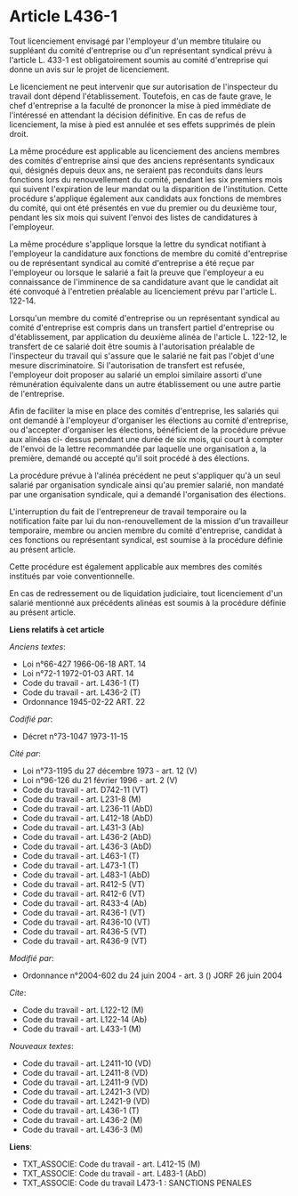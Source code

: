 # Article L436-1

Tout licenciement envisagé par l'employeur d'un membre titulaire ou suppléant du comité d'entreprise ou d'un représentant
syndical prévu à l'article L. 433-1 est obligatoirement soumis au comité d'entreprise qui donne un avis sur le projet de
licenciement.

Le licenciement ne peut intervenir que sur autorisation de l'inspecteur du travail dont dépend l'établissement. Toutefois, en
cas de faute grave, le chef d'entreprise a la faculté de prononcer la mise à pied immédiate de l'intéressé en attendant la
décision définitive. En cas de refus de licenciement, la mise à pied est annulée et ses effets supprimés de plein droit.

La même procédure est applicable au licenciement des anciens membres des comités d'entreprise ainsi que des anciens
représentants syndicaux qui, désignés depuis deux ans, ne seraient pas reconduits dans leurs fonctions lors du renouvellement
du comité, pendant les six premiers mois qui suivent l'expiration de leur mandat ou la disparition de l'institution. Cette
procédure s'applique également aux candidats aux fonctions de membres du comité, qui ont été présentés en vue du premier ou
du deuxième tour, pendant les six mois qui suivent l'envoi des listes de candidatures à l'employeur.

La même procédure s'applique lorsque la lettre du syndicat notifiant à l'employeur la candidature aux fonctions de membre du
comité d'entreprise ou de représentant syndical au comité d'entreprise a été reçue par l'employeur ou lorsque le salarié a
fait la preuve que l'employeur a eu connaissance de l'imminence de sa candidature avant que le candidat ait été convoqué à
l'entretien préalable au licenciement prévu par l'article L. 122-14.

Lorsqu'un membre du comité d'entreprise ou un représentant syndical au comité d'entreprise est compris dans un transfert
partiel d'entreprise ou d'établissement, par application du deuxième alinéa de l'article L. 122-12, le transfert de ce
salarié doit être soumis à l'autorisation préalable de l'inspecteur du travail qui s'assure que le salarié ne fait pas
l'objet d'une mesure discriminatoire. Si l'autorisation de transfert est refusée, l'employeur doit proposer au salarié un
emploi similaire assorti d'une rémunération équivalente dans un autre établissement ou une autre partie de l'entreprise.

Afin de faciliter la mise en place des comités d'entreprise, les salariés qui ont demandé à l'employeur d'organiser les
élections au comité d'entreprise, ou d'accepter d'organiser les élections, bénéficient de la procédure prévue aux alinéas ci-
dessus pendant une durée de six mois, qui court à compter de l'envoi de la lettre recommandée par laquelle une organisation
a, la première, demandé ou accepté qu'il soit procédé à des élections.

La procédure prévue à l'alinéa précédent ne peut s'appliquer qu'à un seul salarié par organisation syndicale ainsi qu'au
premier salarié, non mandaté par une organisation syndicale, qui a demandé l'organisation des élections.

L'interruption du fait de l'entrepreneur de travail temporaire ou la notification faite par lui du non-renouvellement de la
mission d'un travailleur temporaire, membre ou ancien membre du comité d'entreprise, candidat à ces fonctions ou représentant
syndical, est soumise à la procédure définie au présent article.

Cette procédure est également applicable aux membres des comités institués par voie conventionnelle.

En cas de redressement ou de liquidation judiciaire, tout licenciement d'un salarié mentionné aux précédents alinéas est
soumis à la procédure définie au présent article.

**Liens relatifs à cet article**

_Anciens textes_:

  - Loi n°66-427 1966-06-18 ART. 14
  - Loi n°72-1 1972-01-03 ART. 14
  - Code du travail - art. L436-1 (T)
  - Code du travail - art. L436-2 (T)
  - Ordonnance 1945-02-22 ART. 22

_Codifié par_:

  - Décret n°73-1047 1973-11-15

_Cité par_:

  - Loi n°73-1195 du 27 décembre 1973 - art. 12 (V)
  - Loi n°96-126 du 21 février 1996 - art. 2 (V)
  - Code du travail - art. D742-11 (VT)
  - Code du travail - art. L231-8 (M)
  - Code du travail - art. L236-11 (AbD)
  - Code du travail - art. L412-18 (AbD)
  - Code du travail - art. L431-3 (Ab)
  - Code du travail - art. L436-2 (AbD)
  - Code du travail - art. L436-3 (AbD)
  - Code du travail - art. L463-1 (T)
  - Code du travail - art. L473-1 (T)
  - Code du travail - art. L483-1 (AbD)
  - Code du travail - art. R412-5 (VT)
  - Code du travail - art. R412-6 (VT)
  - Code du travail - art. R433-4 (Ab)
  - Code du travail - art. R436-1 (VT)
  - Code du travail - art. R436-10 (VT)
  - Code du travail - art. R436-5 (VT)
  - Code du travail - art. R436-9 (VT)

_Modifié par_:

  - Ordonnance n°2004-602 du 24 juin 2004 - art. 3 () JORF 26 juin 2004

_Cite_:

  - Code du travail - art. L122-12 (M)
  - Code du travail - art. L122-14 (Ab)
  - Code du travail - art. L433-1 (M)

_Nouveaux textes_:

  - Code du travail - art. L2411-10 (VD)
  - Code du travail - art. L2411-8 (VD)
  - Code du travail - art. L2411-9 (VD)
  - Code du travail - art. L2421-3 (VD)
  - Code du travail - art. L2421-9 (VD)
  - Code du travail - art. L436-1 (T)
  - Code du travail - art. L436-2 (M)
  - Code du travail - art. L436-3 (M)

**Liens**:

  - TXT_ASSOCIE: Code du travail - art. L412-15 (M)
  - TXT_ASSOCIE: Code du travail - art. L483-1 (AbD)
  - TXT_ASSOCIE: Code du travail L473-1 : SANCTIONS PENALES

